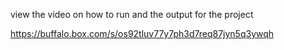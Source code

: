 view the video on how to run and the output for the project

https://buffalo.box.com/s/os92tluv77y7ph3d7req87jyn5q3ywqh
